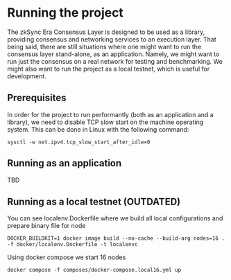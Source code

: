 # Running the project

The zkSync Era Consensus Layer is designed to be used as a library, providing consensus and networking services to an execution layer. That being said, there are still situations where one might want to run the consensus layer stand-alone, as an application. Namely, we might want to run just the consensus on a real network for testing and benchmarking. We might also want to run the project as a local testnet, which is useful for development.

## Prerequisites

In order for the project to run performantly (both as an application and a library), we need to disable TCP slow start on the machine operating system. This can be done in Linux with the following command:

```
sysctl -w net.ipv4.tcp_slow_start_after_idle=0
```

## Running as an application

TBD

## Running as a local testnet (OUTDATED)

You can see localenv.Dockerfile where we build all local configurations and prepare binary file for node

```
DOCKER_BUILDKIT=1 docker image build --no-cache --build-arg nodes=16 . -f docker/localenv.Dockerfile -t localenvc
```

Using docker compose we start 16 nodes

```
docker compose -f composes/docker-compose.local16.yml up
```
